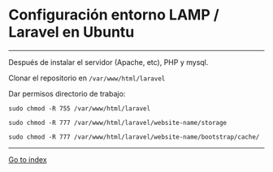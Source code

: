 # Configuración entorno LAMP / Laravel en Ubuntu
------------------------------------------------------------------

Después de instalar el servidor (Apache, etc), PHP y mysql.

Clonar el repositorio en `/var/www/html/laravel`

Dar permisos directorio de trabajo:

    sudo chmod -R 755 /var/www/html/laravel

    sudo chmod -R 777 /var/www/html/laravel/website-name/storage

    sudo chmod -R 777 /var/www/html/laravel/website-name/bootstrap/cache/

***

[Go to index](../../README.md)
